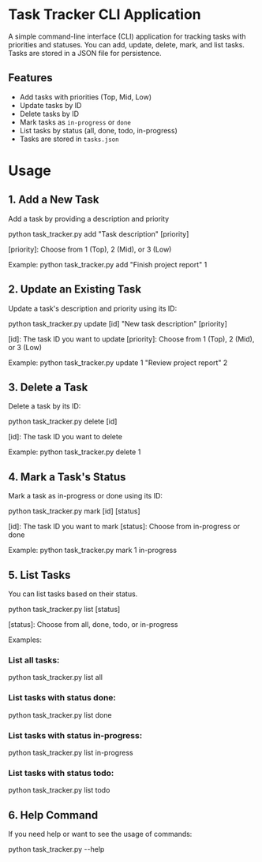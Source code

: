 # Task Tracker CLI Application

A simple command-line interface (CLI) application for tracking tasks with priorities and statuses. You can add, update, delete, mark, and list tasks. Tasks are stored in a JSON file for persistence.

## Features

- Add tasks with priorities (Top, Mid, Low)
- Update tasks by ID
- Delete tasks by ID
- Mark tasks as `in-progress` or `done`
- List tasks by status (all, done, todo, in-progress)
- Tasks are stored in `tasks.json`

# Usage
## 1. Add a New Task
Add a task by providing a description and priority

python task_tracker.py add "Task description" [priority]

[priority]: Choose from 1 (Top), 2 (Mid), or 3 (Low)

Example: 
python task_tracker.py add "Finish project report" 1

## 2. Update an Existing Task
Update a task's description and priority using its ID:

python task_tracker.py update [id] "New task description" [priority]

[id]: The task ID you want to update
[priority]: Choose from 1 (Top), 2 (Mid), or 3 (Low)

Example:
python task_tracker.py update 1 "Review project report" 2

## 3. Delete a Task
Delete a task by its ID:

python task_tracker.py delete [id]

[id]: The task ID you want to delete

Example:
python task_tracker.py delete 1

## 4. Mark a Task's Status
Mark a task as in-progress or done using its ID:

python task_tracker.py mark [id] [status]

[id]: The task ID you want to mark
[status]: Choose from in-progress or done

Example:
python task_tracker.py mark 1 in-progress

## 5. List Tasks
You can list tasks based on their status.

python task_tracker.py list [status]

[status]: Choose from all, done, todo, or in-progress

Examples:

### List all tasks:
python task_tracker.py list all
### List tasks with status done:
python task_tracker.py list done
### List tasks with status in-progress:
python task_tracker.py list in-progress
### List tasks with status todo:
python task_tracker.py list todo

## 6. Help Command
If you need help or want to see the usage of commands:

python task_tracker.py --help



























































